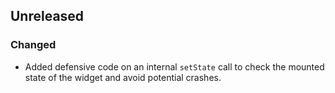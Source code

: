 ## Unreleased

### Changed

- Added defensive code on an internal `setState` call to check the mounted state of the widget and
  avoid potential crashes.
